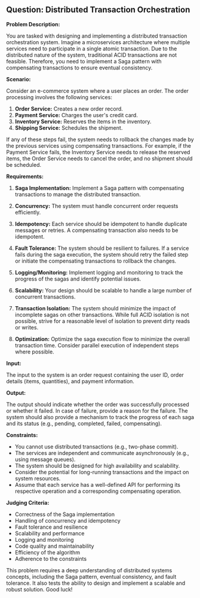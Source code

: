 ## Question: Distributed Transaction Orchestration

**Problem Description:**

You are tasked with designing and implementing a distributed transaction orchestration system. Imagine a microservices architecture where multiple services need to participate in a single atomic transaction. Due to the distributed nature of the system, traditional ACID transactions are not feasible. Therefore, you need to implement a Saga pattern with compensating transactions to ensure eventual consistency.

**Scenario:**

Consider an e-commerce system where a user places an order. The order processing involves the following services:

1.  **Order Service:** Creates a new order record.
2.  **Payment Service:** Charges the user's credit card.
3.  **Inventory Service:** Reserves the items in the inventory.
4.  **Shipping Service:** Schedules the shipment.

If any of these steps fail, the system needs to rollback the changes made by the previous services using compensating transactions. For example, if the Payment Service fails, the Inventory Service needs to release the reserved items, the Order Service needs to cancel the order, and no shipment should be scheduled.

**Requirements:**

1.  **Saga Implementation:** Implement a Saga pattern with compensating transactions to manage the distributed transaction.

2.  **Concurrency:** The system must handle concurrent order requests efficiently.

3.  **Idempotency:** Each service should be idempotent to handle duplicate messages or retries. A compensating transaction also needs to be idempotent.

4.  **Fault Tolerance:** The system should be resilient to failures. If a service fails during the saga execution, the system should retry the failed step or initiate the compensating transactions to rollback the changes.

5.  **Logging/Monitoring:** Implement logging and monitoring to track the progress of the sagas and identify potential issues.

6.  **Scalability:** Your design should be scalable to handle a large number of concurrent transactions.

7.  **Transaction Isolation:** The system should minimize the impact of incomplete sagas on other transactions. While full ACID isolation is not possible, strive for a reasonable level of isolation to prevent dirty reads or writes.

8.  **Optimization:** Optimize the saga execution flow to minimize the overall transaction time. Consider parallel execution of independent steps where possible.

**Input:**

The input to the system is an order request containing the user ID, order details (items, quantities), and payment information.

**Output:**

The output should indicate whether the order was successfully processed or whether it failed. In case of failure, provide a reason for the failure. The system should also provide a mechanism to track the progress of each saga and its status (e.g., pending, completed, failed, compensating).

**Constraints:**

*   You cannot use distributed transactions (e.g., two-phase commit).
*   The services are independent and communicate asynchronously (e.g., using message queues).
*   The system should be designed for high availability and scalability.
*   Consider the potential for long-running transactions and the impact on system resources.
*   Assume that each service has a well-defined API for performing its respective operation and a corresponding compensating operation.

**Judging Criteria:**

*   Correctness of the Saga implementation
*   Handling of concurrency and idempotency
*   Fault tolerance and resilience
*   Scalability and performance
*   Logging and monitoring
*   Code quality and maintainability
*   Efficiency of the algorithm
*   Adherence to the constraints

This problem requires a deep understanding of distributed systems concepts, including the Saga pattern, eventual consistency, and fault tolerance. It also tests the ability to design and implement a scalable and robust solution. Good luck!
